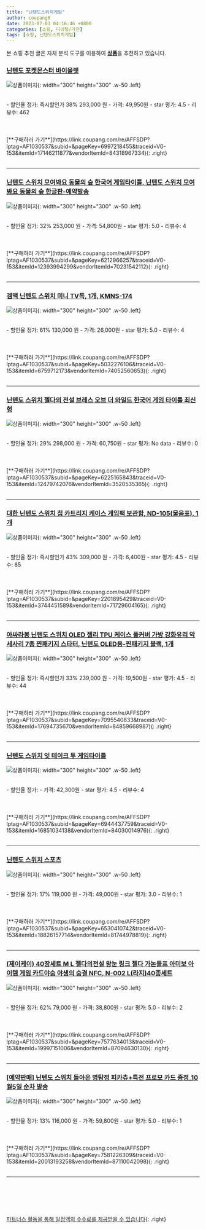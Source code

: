 ```yaml
---
title: "닌텐도스위치게임"
author: coupang6
date: 2023-07-03 04:16:46 +0800
categories: [쇼핑, 디이털/가전]
tags: [쇼핑, 닌텐도스위치게임]
---
```


본 쇼핑 추천 글은 자체 분석 도구를 이용하여 [**상품**](https://link.coupang.com/a/bao1ui)을 추천하고 있습니다.

### [닌텐도 포켓몬스터 바이올렛](https://link.coupang.com/re/AFFSDP?lptag=AF1030537&subid=&pageKey=6997218455&traceid=V0-153&itemId=17146211877&vendorItemId=84318967334)

![상품이미지](https://thumbnail6.coupangcdn.com/thumbnails/remote/230x230ex/image/retail/images/2022/12/15/14/7/5a8074bd-3d73-46fc-b5c4-e1ca443e4a3a.jpg){: width="300" height="300" .w-50 .left}


<br>
- 할인율 정가: 즉시할인가 38%  293,000   원
- 가격: 49,950원
- star 평가: 4.5
- 리뷰수: 462
<br>
<br>
<br>
<br>
[**구매하러 가기**](https://link.coupang.com/re/AFFSDP?lptag=AF1030537&subid=&pageKey=6997218455&traceid=V0-153&itemId=17146211877&vendorItemId=84318967334){: .right}
<br>
<br>

---

### [닌텐도 스위치 모여봐요 동물의 숲 한국어 게임타이틀, 닌텐도 스위치 모여봐요 동물의 숲 한글판-예약발송](https://link.coupang.com/re/AFFSDP?lptag=AF1030537&subid=&pageKey=6212966257&traceid=V0-153&itemId=12393994299&vendorItemId=70231542112)

![상품이미지](https://thumbnail8.coupangcdn.com/thumbnails/remote/230x230ex/image/retail/images/37824772080432-a595a736-0152-4d01-a4ac-4e41aabc9479.jpg){: width="300" height="300" .w-50 .left}


<br>
- 할인율 정가: 32%  253,000   원
- 가격: 54,800원
- star 평가: 5.0
- 리뷰수: 4
<br>
<br>
<br>
<br>
[**구매하러 가기**](https://link.coupang.com/re/AFFSDP?lptag=AF1030537&subid=&pageKey=6212966257&traceid=V0-153&itemId=12393994299&vendorItemId=70231542112){: .right}
<br>
<br>

---

### [겜맥 닌텐도 스위치 미니 TV독, 1개, KMNS-174](https://link.coupang.com/re/AFFSDP?lptag=AF1030537&subid=&pageKey=5032276106&traceid=V0-153&itemId=6759712173&vendorItemId=74052560653)

![상품이미지](https://thumbnail6.coupangcdn.com/thumbnails/remote/230x230ex/image/retail/images/2021/02/19/14/3/2ad78344-00e1-4cf1-aac2-444b03642ae8.jpg){: width="300" height="300" .w-50 .left}


<br>
- 할인율 정가: 61%  130,000   원
- 가격: 26,000원
- star 평가: 5.0
- 리뷰수: 4
<br>
<br>
<br>
<br>
[**구매하러 가기**](https://link.coupang.com/re/AFFSDP?lptag=AF1030537&subid=&pageKey=5032276106&traceid=V0-153&itemId=6759712173&vendorItemId=74052560653){: .right}
<br>
<br>

---

### [닌텐도 스위치 젤다의 전설 브레스 오브 더 와일드 한국어 게임 타이틀 최신형](https://link.coupang.com/re/AFFSDP?lptag=AF1030537&subid=&pageKey=6225165843&traceid=V0-153&itemId=12479742076&vendorItemId=3520535365)

![상품이미지](https://thumbnail10.coupangcdn.com/thumbnails/remote/230x230ex/image/retail/images/1740824767950502-308350d6-3778-44ef-9306-3105d194ae88.jpg){: width="300" height="300" .w-50 .left}


<br>
- 할인율 정가: 29%  298,000   원
- 가격: 60,750원
- star 평가: No data
- 리뷰수: 0
<br>
<br>
<br>
<br>
[**구매하러 가기**](https://link.coupang.com/re/AFFSDP?lptag=AF1030537&subid=&pageKey=6225165843&traceid=V0-153&itemId=12479742076&vendorItemId=3520535365){: .right}
<br>
<br>

---

### [대한 닌텐도 스위치 칩 카트리지 케이스 게임팩 보관함, ND-105(물음표), 1개](https://link.coupang.com/re/AFFSDP?lptag=AF1030537&subid=&pageKey=2201895429&traceid=V0-153&itemId=3744451589&vendorItemId=71729604165)

![상품이미지](https://thumbnail9.coupangcdn.com/thumbnails/remote/230x230ex/image/retail/images/2020/10/06/11/3/37acb111-3742-4d8f-be67-81e25be26eb8.jpg){: width="300" height="300" .w-50 .left}


<br>
- 할인율 정가: 즉시할인가 43%  309,000   원
- 가격: 6,400원
- star 평가: 4.5
- 리뷰수: 85
<br>
<br>
<br>
<br>
[**구매하러 가기**](https://link.coupang.com/re/AFFSDP?lptag=AF1030537&subid=&pageKey=2201895429&traceid=V0-153&itemId=3744451589&vendorItemId=71729604165){: .right}
<br>
<br>

---

### [아싸라봉 닌텐도 스위치 OLED 젤리 TPU 케이스 풀커버 가방 강화유리 악세사리 7종 찐패키지 스타터, 닌텐도 OLED용-찐패키지 블랙, 1개](https://link.coupang.com/re/AFFSDP?lptag=AF1030537&subid=&pageKey=7095540833&traceid=V0-153&itemId=17694735670&vendorItemId=84859668987)

![상품이미지](https://thumbnail10.coupangcdn.com/thumbnails/remote/230x230ex/image/vendor_inventory/5ca5/8b76e9bf9df0743f16e59af0c4709fb90938d28652680730616b37bc2e81.jpg){: width="300" height="300" .w-50 .left}


<br>
- 할인율 정가: 즉시할인가 33%  239,000   원
- 가격: 19,500원
- star 평가: 4.5
- 리뷰수: 44
<br>
<br>
<br>
<br>
[**구매하러 가기**](https://link.coupang.com/re/AFFSDP?lptag=AF1030537&subid=&pageKey=7095540833&traceid=V0-153&itemId=17694735670&vendorItemId=84859668987){: .right}
<br>
<br>

---

### [닌텐도 스위치 잇 테이크 투 게임타이틀](https://link.coupang.com/re/AFFSDP?lptag=AF1030537&subid=&pageKey=6944437759&traceid=V0-153&itemId=16851034138&vendorItemId=84030014976)

![상품이미지](https://thumbnail7.coupangcdn.com/thumbnails/remote/230x230ex/image/retail/images/2022/11/24/10/6/20008056-9042-44f9-ac07-a8f93ae3f034.jpg){: width="300" height="300" .w-50 .left}


<br>
- 할인율 정가: 
- 가격: 42,300원
- star 평가: 4.5
- 리뷰수: 4
<br>
<br>
<br>
<br>
[**구매하러 가기**](https://link.coupang.com/re/AFFSDP?lptag=AF1030537&subid=&pageKey=6944437759&traceid=V0-153&itemId=16851034138&vendorItemId=84030014976){: .right}
<br>
<br>

---

### [닌텐도 스위치 스포츠](https://link.coupang.com/re/AFFSDP?lptag=AF1030537&subid=&pageKey=6530410742&traceid=V0-153&itemId=18826157714&vendorItemId=81744978819)

![상품이미지](https://thumbnail6.coupangcdn.com/thumbnails/remote/230x230ex/image/retail/images/442297301812601-990cd421-18c7-413c-a4ec-8d4f404103cf.jpg){: width="300" height="300" .w-50 .left}


<br>
- 할인율 정가: 17%  119,000   원
- 가격: 49,000원
- star 평가: 3.0
- 리뷰수: 1
<br>
<br>
<br>
<br>
[**구매하러 가기**](https://link.coupang.com/re/AFFSDP?lptag=AF1030537&subid=&pageKey=6530410742&traceid=V0-153&itemId=18826157714&vendorItemId=81744978819){: .right}
<br>
<br>

---

### [(제이케이) 40장세트 M L 젤다의전설 왕눈 링크 젤다 가논돌프 아미보 아이템 게임 카드야숨 야생의 숨결 NFC, N-002 L(라지)40종세트](https://link.coupang.com/re/AFFSDP?lptag=AF1030537&subid=&pageKey=7577634013&traceid=V0-153&itemId=19997151006&vendorItemId=87094630130)

![상품이미지](https://thumbnail8.coupangcdn.com/thumbnails/remote/230x230ex/image/vendor_inventory/5438/e5ee072811f00998630ba825a98c218778abbfe277af0ffa7e6616048a05.png){: width="300" height="300" .w-50 .left}


<br>
- 할인율 정가: 62%  79,000   원
- 가격: 38,800원
- star 평가: 5.0
- 리뷰수: 2
<br>
<br>
<br>
<br>
[**구매하러 가기**](https://link.coupang.com/re/AFFSDP?lptag=AF1030537&subid=&pageKey=7577634013&traceid=V0-153&itemId=19997151006&vendorItemId=87094630130){: .right}
<br>
<br>

---

### [[예약판매] 닌텐도 스위치 돌아온 명탐정 피카츄+특전 프로모 카드 증정_10월5일 순차 발송](https://link.coupang.com/re/AFFSDP?lptag=AF1030537&subid=&pageKey=7581226309&traceid=V0-153&itemId=20013193258&vendorItemId=87110042098)

![상품이미지](https://thumbnail7.coupangcdn.com/thumbnails/remote/230x230ex/image/vendor_inventory/b216/03ce4e3914ea8bf5d3a1fdb0c656f9f64af3a09e9074d7550a9948bd6da4.jpg){: width="300" height="300" .w-50 .left}


<br>
- 할인율 정가: 13%  116,000   원
- 가격: 59,800원
- star 평가: 5.0
- 리뷰수: 1
<br>
<br>
<br>
<br>
[**구매하러 가기**](https://link.coupang.com/re/AFFSDP?lptag=AF1030537&subid=&pageKey=7581226309&traceid=V0-153&itemId=20013193258&vendorItemId=87110042098){: .right}
<br>
<br>

---
<br><br><br><br><br> [파트너스 활동을 통해 일정액의 수수료를 제공받을 수 있습니다](https://link.coupang.com/a/bao1ui){: .right}